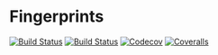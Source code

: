 # Fingerprints

[![Build Status](https://travis-ci.com/jw3126/Fingerprints.jl.svg?branch=master)](https://travis-ci.com/jw3126/Fingerprints.jl)
[![Build Status](https://ci.appveyor.com/api/projects/status/github/jw3126/Fingerprints.jl?svg=true)](https://ci.appveyor.com/project/jw3126/Fingerprints-jl)
[![Codecov](https://codecov.io/gh/jw3126/Fingerprints.jl/branch/master/graph/badge.svg)](https://codecov.io/gh/jw3126/Fingerprints.jl)
[![Coveralls](https://coveralls.io/repos/github/jw3126/Fingerprints.jl/badge.svg?branch=master)](https://coveralls.io/github/jw3126/Fingerprints.jl?branch=master)
